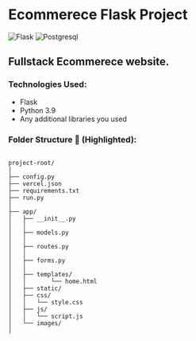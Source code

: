 # Ecommerece Flask Project

![Flask](https://img.shields.io/badge/Flask-000000?style=for-the-badge&logo=flask&logoColor=white)   ![Postgresql](https://img.shields.io/badge/PostgreSQL-4169E1?style=for-the-badge&logo=postgresql&logoColor=white)


## Fullstack Ecommerece website.

### Technologies Used:
- Flask
- Python 3.9
- Any additional libraries you used

### Folder Structure 📂 (Highlighted):
```

project-root/
│
├── config.py
├── vercel.json
├── requirements.txt
├── run.py
│
├── app/
│   ├── __init__.py
│   │
│   ├── models.py
│   │
│   ├── routes.py
│   │
│   ├── forms.py
│   │
│   ├── templates/ 
│   │       └── home.html
│   ├── static/
│   ├── css/
│   │   └── style.css
│   ├── js/
│   │   └── script.js
│   └── images/
│

